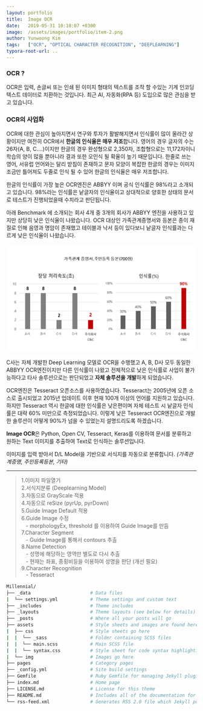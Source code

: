 ```yaml
---
layout: portfolio
title:  Image OCR
date:   2019-05-31 10:10:07 +0300
image:  /assets/images/portfolio/item-2.png
author: Yunwoong Kim
tags:   ["OCR", "OPTICAL CHARACTER RECOGNITION", "DEEPLEARNING"]
typora-root-url: ..
---
```


### OCR ?

OCR은 입력, 손글씨 또는 인쇄 된 이미지 형태의 텍스트를 조작 할 수있는 기계 인코딩 텍스트 데이터로 치환하는 것입니다. 최근 AI, 자동화(RPA 등) 도입으로 많은 관심을 받고 있습니다. 



### OCR의 사업화

OCR에 대한 관심이 높아지면서 연구와 투자가 활발해지면서 인식률이 많이 올라간 상황이지만 여전히 OCR에서 **한글의 인식율은 매우 저조**합니다. 영어의 경우 글자의 수는 26자(A, B, C....)이지만 한글의 경우 완성형으로 2,350자, 조합형으로는 11,172자이니 학습의 양이 많을 뿐아니라 결과 또한 오인식 될 확율이 높기 때문입니다. 한줄로 쓰는 영어, 서유럽 언어와는 달리 받침이 존재하고 문자 모양이 복잡한 한글의 경우는 이미지 조금만 틀어져도 두줄로 인식 될 수 있어 한글의 인식율은 매우 저조합니다. 

한글의 인식률이 가장 높은 OCR엔진은 ABBYY 이며 공식 인식률은 98%라고 소개되고 있습니다. 98%라는 인식률은 낱글자의 인식율이고 상대적으로 양호한 상태의 문서로 테스트가 진행되었을때 수치라고 판단됩니다. 

아래 Benchmark 에 소개되는 회사 4개 중 3개의 회사가 ABBYY 엔진을 사용하고 있지만 상당히 낮은 인식율이 나왔습니다. OCR 대상인 가족관계증명서와 등본은 종이 재질로 인해 음영과 명암이 존재했고 테이블과 낙서 등이 있다보니 낱글자 인식률과는 다르게 낮은 인식율이 나왔습니다.

<div class="img_row">
  <img class="col one" src="/assets/images/portfolio/ocr/benchmark.png"/>
</div>

C사는 자체 개발한 Deep Learning 모델로 OCR을 수행했고 A, B, D사 모두 동일한 ABBYY OCR엔진이지만 다른 인식률이 나왔고 전체적으로 낮은 인식률로 사업이 불가능하다고 타사 솔루션으로는 판단되었고 **자체 솔루션을 개발**하게 되었습니다.

OCR엔진은 Tesseract 오픈소스를 사용하였습니다. Tesseract는 2005년에 오픈 소스로 출시되었고  2015년 업데이트 이후 현재 100개 이상의 언어를 지원하고 있습니다. 하지만 Tesseract 역시 한글에 대한 인식률은 낮은편이며 자체 테스트 시 낱글자 인식률은 대략 60% 미만으로 측정되었습니다. 이렇게 낮은 Tesseract OCR엔진으로 개발한 솔루션이 어떻게 90%가 넘을 수 있었는지 설명드리도록 하겠습니다. 



**Image OCR**은 Python, Open CV, Tesseract, Keras를 이용하여 문서를 분류하고 원하는 Text 이미지를 추출하여 Text로 인식하는 솔루션입니다.



이미지를 입력 받아서 D/L Model을 기반으로 서식지를 자동으로 분류합니다.  *(가족관계증명, 주민등록등본, 기타)* 

---
> 1.이미지 파일열기 <br>
> 2.서식지분류 (Deeplearning Model) <br>
> 3.자동으로 GrayScale 적용 <br>
> 4.자동으로 reSize (pyrUp, pyrDown) <br>
> 5.Guide Image Default 적용 <br>
> 6.Guide Image 수정 <br>
>   &nbsp;&nbsp;&nbsp;-&nbsp;morphologyEx, threshold 를 이용하여 Guide Image를 만듬
>7.Character Segment <br>
>   &nbsp;&nbsp;&nbsp;-&nbsp;Guide Image를 통해서 contours 추출 <br>
>8.Name Detection <br>
>   &nbsp;&nbsp;&nbsp;-&nbsp;성명에 해당하는 영역만 별도로 다시 추출 <br>
>   &nbsp;&nbsp;&nbsp;-&nbsp;현재는 좌표, 종횡비등을 이용하여 성명을 판단 (개선 필요) <br>
>9.Character Recognition <br>
>   &nbsp;&nbsp;&nbsp;-&nbsp;Tesseract





```bash
Millennial/
├── _data                      # Data files
|  └── settings.yml            # Theme settings and custom text
├── _includes                  # Theme includes
├── _layouts                   # Theme layouts (see below for details)
├── _posts                     # Where all your posts will go
├── assets                     # Style sheets and images are found here
|  ├── css                     # Style sheets go here
|  |  └── _sass                # Folder containing SCSS files
|  |  └── main.scss            # Main SCSS file
|  |  └── syntax.css           # Style sheet for code syntax highlighting
|  └── img                     # Images go here
├── pages                      # Category pages
├── _config.yml                # Site build settings
├── Gemfile                    # Ruby Gemfile for managing Jekyll plugins
├── index.md                   # Home page
├── LICENSE.md                 # License for this theme
├── README.md                  # Includes all of the documentation for this theme
└── rss-feed.xml               # Generates RSS 2.0 file which Jekyll points to
```

